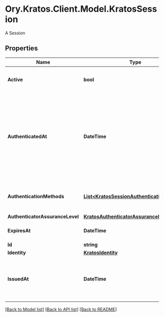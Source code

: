 # Ory.Kratos.Client.Model.KratosSession
A Session

## Properties

Name | Type | Description | Notes
------------ | ------------- | ------------- | -------------
**Active** | **bool** | Active state. If false the session is no longer active. | [optional] 
**AuthenticatedAt** | **DateTime** | The Session Authentication Timestamp  When this session was authenticated at. If multi-factor authentication was used this is the time when the last factor was authenticated (e.g. the TOTP code challenge was completed). | [optional] 
**AuthenticationMethods** | [**List&lt;KratosSessionAuthenticationMethod&gt;**](KratosSessionAuthenticationMethod.md) | A list of authenticators which were used to authenticate the session. | [optional] 
**AuthenticatorAssuranceLevel** | [**KratosAuthenticatorAssuranceLevel**](KratosAuthenticatorAssuranceLevel.md) |  | [optional] 
**ExpiresAt** | **DateTime** | The Session Expiry  When this session expires at. | [optional] 
**Id** | **string** |  | 
**Identity** | [**KratosIdentity**](KratosIdentity.md) |  | 
**IssuedAt** | **DateTime** | The Session Issuance Timestamp  When this session was issued at. Usually equal or close to &#x60;authenticated_at&#x60;. | [optional] 

[[Back to Model list]](../README.md#documentation-for-models) [[Back to API list]](../README.md#documentation-for-api-endpoints) [[Back to README]](../README.md)

